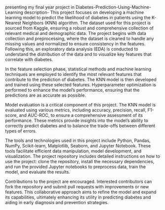 presenting my final year project in
Diabetes-Prediction-Using-Machine-Learning
description-
This project focuses on developing a machine learning model to predict the likelihood of diabetes in patients using the K-Nearest Neighbors (KNN) algorithm. The dataset used for this project is sourced from Kaggle, ensuring a robust and comprehensive collection of relevant medical and demographic data. The project begins with data collection and preprocessing, where the dataset is cleaned to handle any missing values and normalized to ensure consistency in the features. Following this, an exploratory data analysis (EDA) is conducted to understand the distribution of the data and to visualize key features that correlate with diabetes.

In the feature selection phase, statistical methods and machine learning techniques are employed to identify the most relevant features that contribute to the prediction of diabetes. The KNN model is then developed and trained using these selected features. Hyperparameter optimization is performed to enhance the model’s performance, ensuring that the predictions are as accurate as possible.

Model evaluation is a critical component of this project. The KNN model is evaluated using various metrics, including accuracy, precision, recall, F1-score, and AUC-ROC, to ensure a comprehensive assessment of its performance. These metrics provide insights into the model’s ability to correctly predict diabetes and to balance the trade-offs between different types of errors.

The tools and technologies used in this project include Python, Pandas, NumPy, Scikit-learn, Matplotlib, Seaborn, and Jupyter Notebook. These tools facilitate efficient data manipulation, model development, and visualization. The project repository includes detailed instructions on how to use the project: clone the repository, install the necessary dependencies, and run the provided Jupyter notebooks to preprocess data, train the model, and evaluate the results.

Contributions to the project are encouraged. Interested contributors can fork the repository and submit pull requests with improvements or new features. This collaborative approach aims to refine the model and expand its capabilities, ultimately enhancing its utility in predicting diabetes and aiding in early diagnosis and prevention strategies.

